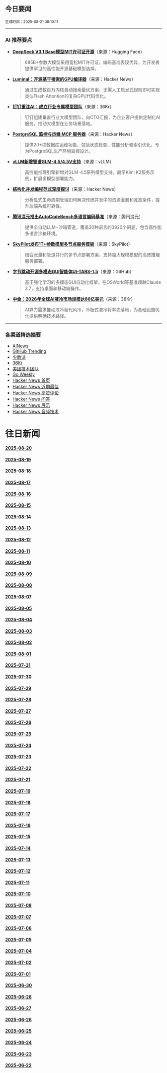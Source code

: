 ## 今日要闻

<sub> 生成时间：2025-08-21 08:10:11</sub>


---

### AI 推荐要点

- **[DeepSeek V3.1 Base模型MIT许可证开源](https://huggingface.co/deepseek-ai/DeepSeek-V3.1-Base)**（来源：Hugging Face）  
  > 685B+参数大模型采用宽松MIT许可证，编码基准表现优异，为开发者提供罕见的高性能开源基础模型选择。

- **[Luminal：开源基于搜索的GPU编译器](https://news.ycombinator.com/item?id=44963135)**（来源：Hacker News）  
  > 通过生成数百万内核自动搜索最优方案，无需人工启发式规则即可实现类似Flash Attention的复杂GPU代码优化。

- **[钉钉重注AI：成立行业专属模型团队](https://36kr.com/p/3431000523115908)**（来源：36Kr）  
  > 钉钉组建垂直行业大模型团队，向CTO汇报，为企业客户提供定制化AI服务，推动大模型在业务场景落地。

- **[PostgreSQL 监控与运维 MCP 服务器](https://news.ycombinator.com/item?id=44967208)**（来源：Hacker News）  
  > 提供20+项数据库运维功能，包括状态检查、性能分析和索引优化，专为PostgreSQL生产环境监控设计。

- **[vLLM新增智谱GLM-4.5/4.5V支持](https://twitter.com/vllm_project/status/1957731795887353895)**（来源：vLLM）  
  > 高性能推理引擎新增对GLM-4.5系列模型支持，展示Kimi K2服务示例，扩展多模型部署能力。

- **[结构化并发编程范式深度探讨](https://news.ycombinator.com/item?id=44945783)**（来源：Hacker News）  
  > 分析显式生命周期管理如何解决传统并发中的资源泄漏和竞态条件，提升后端系统可靠性。

- **[腾讯混元推出AutoCodeBench多语言编码基准](https://twitter.com/TencentHunyuan/status/1957751900608110982)**（来源：腾讯混元）  
  > 提供全自动LLM+沙箱管道，覆盖20种语言的3920个问题，包含高性能多语言沙箱环境。

- **[SkyPilot发布1T+参数模型多节点服务模板](https://twitter.com/skypilot_org/status/1957831495462379743)**（来源：SkyPilot）  
  > 结合张量和管道并行的多节点部署方案，支持超大规模模型的高效推理服务部署。

- **[字节跳动开源多模态GUI智能体UI-TARS-1.5](https://github.com/bytedance/UI-TARS)**（来源：GitHub）  
  > 基于强化学习的多模态GUI自动化框架，在OSWorld等基准超越Claude 3.7，支持桌面和移动端操作。

- **[中金：2026年全球AI液冷市场规模达86亿美元](https://36kr.com/newsflashes/3431830883765891)**（来源：36Kr）  
  > AI算力需求推动液冷替代风冷，冷板式液冷将率先落地，为基础设施优化提供明确技术路径。

---

### 各渠道精选摘要
- [AINews](./2025-08-21/ai_news_summary_2025-08-21.md)
- [GitHub Trending](./2025-08-21/github_trending_2025-08-21.md)
- [少数派](./2025-08-21/shaoshupai_2025-08-21.md)
- [36Kr](./2025-08-21/36kr_summary_2025-08-21.md)
- [美团技术团队](./2025-08-21/meituan_2025-08-21.md)
- [Go Weekly](./2025-08-21/go_weekly_2025-08-21.md)
- [Hacker News 首页](./2025-08-21/hacker_news_frontpage_2025-08-21.md)
- [Hacker News 近期最佳](./2025-08-21/hacker_news_best_2025-08-21.md)
- [Hacker News 高赞评论](./2025-08-21/hacker_news_top_comments_2025-08-21.md)
- [Hacker News 问答](./2025-08-21/hacker_news_ask_2025-08-21.md)
- [Hacker News 展示](./2025-08-21/hacker_news_show_2025-08-21.md)
- [Hacker News 音频技术](./2025-08-21/hacker_news_audio_tech_2025-08-21.md)

# 往日新闻

#### [2025-08-20](./2025-08-20/newsletter.md)

#### [2025-08-19](./2025-08-19/newsletter.md)

#### [2025-08-18](./2025-08-18/newsletter.md)

#### [2025-08-17](./2025-08-17/newsletter.md)

#### [2025-08-16](./2025-08-16/newsletter.md)

#### [2025-08-15](./2025-08-15/newsletter.md)

#### [2025-08-14](./2025-08-14/newsletter.md)

#### [2025-08-13](./2025-08-13/newsletter.md)

#### [2025-08-12](./2025-08-12/newsletter.md)

#### [2025-08-11](./2025-08-11/newsletter.md)

#### [2025-08-10](./2025-08-10/newsletter.md)

#### [2025-08-09](./2025-08-09/newsletter.md)

#### [2025-08-08](./2025-08-08/newsletter.md)

#### [2025-08-07](./2025-08-07/newsletter.md)

#### [2025-08-05](./2025-08-05/newsletter.md)

#### [2025-08-04](./2025-08-04/newsletter.md)

#### [2025-08-03](./2025-08-03/newsletter.md)

#### [2025-08-02](./2025-08-02/newsletter.md)

#### [2025-08-01](./2025-08-01/newsletter.md)

#### [2025-07-31](./2025-07-31/newsletter.md)

#### [2025-07-30](./2025-07-30/newsletter.md)

#### [2025-07-29](./2025-07-29/newsletter.md)

#### [2025-07-28](./2025-07-28/newsletter.md)

#### [2025-07-27](./2025-07-27/newsletter.md)

#### [2025-07-26](./2025-07-26/newsletter.md)

#### [2025-07-25](./2025-07-25/newsletter.md)

#### [2025-07-24](./2025-07-24/newsletter.md)

#### [2025-07-23](./2025-07-23/newsletter.md)

#### [2025-07-22](./2025-07-22/newsletter.md)

#### [2025-07-21](./2025-07-21/newsletter.md)

#### [2025-07-19](./2025-07-19/newsletter.md)

#### [2025-07-18](./2025-07-18/newsletter.md)

#### [2025-07-17](./2025-07-17/newsletter.md)

#### [2025-07-16](./2025-07-16/newsletter.md)

#### [2025-07-15](./2025-07-15/newsletter.md)

#### [2025-07-14](./2025-07-14/newsletter.md)

#### [2025-07-13](./2025-07-13/newsletter.md)

#### [2025-07-12](./2025-07-12/newsletter.md)

#### [2025-07-11](./2025-07-11/newsletter.md)

#### [2025-07-10](./2025-07-10/newsletter.md)

#### [2025-07-08](./2025-07-08/newsletter.md)

#### [2025-07-07](./2025-07-07/newsletter.md)

#### [2025-07-06](./2025-07-06/newsletter.md)

#### [2025-07-05](./2025-07-05/newsletter.md)

#### [2025-07-04](./2025-07-04/newsletter.md)

#### [2025-07-02](./2025-07-02/newsletter.md)

#### [2025-07-01](./2025-07-01/newsletter.md)

#### [2025-06-30](./2025-06-30/newsletter.md)

#### [2025-06-28](./2025-06-28/newsletter.md)

#### [2025-06-27](./2025-06-27/newsletter.md)

#### [2025-06-26](./2025-06-26/newsletter.md)

#### [2025-06-25](./2025-06-25/newsletter.md)

#### [2025-06-24](./2025-06-24/newsletter.md)

#### [2025-06-23](./2025-06-23/newsletter.md)

#### [2025-06-22](./2025-06-22/newsletter.md)
